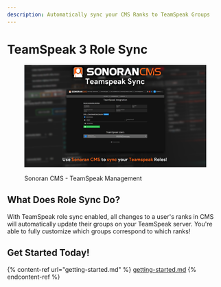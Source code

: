 ```yaml
---
description: Automatically sync your CMS Ranks to TeamSpeak Groups
---
```


# TeamSpeak 3 Role Sync

<figure><img src="../../.gitbook/assets/image (2) (1) (1) (1).png" alt=""><figcaption><p>Sonoran CMS - TeamSpeak Management</p></figcaption></figure>

## What Does Role Sync Do?

With TeamSpeak role sync enabled, all changes to a user's ranks in CMS will automatically update their groups on your TeamSpeak server. You're able to fully customize which groups correspond to which ranks!

## Get Started Today!

{% content-ref url="getting-started.md" %}
[getting-started.md](getting-started.md)
{% endcontent-ref %}
